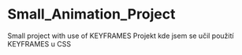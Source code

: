 # Small_Animation_Project
Small project with use of KEYFRAMES
Projekt kde jsem se učil použití KEYFRAMES u CSS
